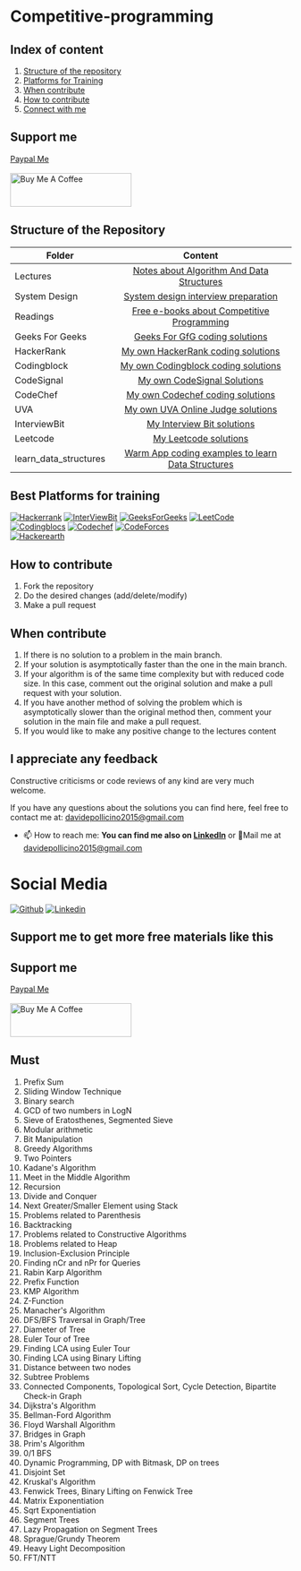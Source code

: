 # Competitive-programming

## Index of content

1. [Structure of the repository](#Structure-of-the-Repository)
2. [Platforms for Training](#Platforms-for-training)
3. [When contribute](#When-contribute)
4. [How to contribute](#How-to-contribute)
6. [Connect with me](#Connect-with-me)

## Support me
[Paypal Me](https://www.paypal.com/paypalme/davidepollicino7?locale.x=en_US)
</br></br>
<a href="https://www.buymeacoffee.com/omonimus1" target="_blank"><img src="https://cdn.buymeacoffee.com/buttons/v2/default-yellow.png" alt="Buy Me A Coffee" style="height: 60px !important;width: 217px !important;" ></a>

## Structure of the Repository

|Folder|Content|
|-------|:------:|
|Lectures|[Notes about Algorithm And Data Structures](Lectures/README.md)|
|System Design|[System design interview preparation](system-design/README.md)|
|Readings|[Free e-books about Competitive Programming](Reading/)|
|Geeks For Geeks|[Geeks For GfG coding solutions](geeksforgeeks/README.md)|
|HackerRank|[My own HackerRank coding solutions](HackerRank/README.md)|
|Codingblock|[My own Codingblock coding solutions](codingblock/README.md)|
|CodeSignal|[My own CodeSignal Solutions](codesignal/README.md)|
|CodeChef | [My own Codechef coding solutions](codechef/)|
|UVA|[My own UVA Online Judge solutions ](UVA/)|
|InterviewBit|[My Interview Bit solutions ](interviewbit/README.md)|
|Leetcode|[My Leetcode solutions ](interviewbit/README.md)|
|learn_data_structures|[ Warm App coding examples to learn Data Structures](learn_data_structures/)|

## Best Platforms for training

 [![Hackerrank](https://img.shields.io/badge/-hackerrank-7cfc00?style=flat&labelColor=7cfc00&logo=hackerrank&logoColor=white)](https://www.hackerrank.com/davidepollicino1)	
[![InterViewBit](https://img.shields.io/badge/-Interviewbit-87ceeb?style=flat&labelColor=87ceeb&logo=Interviewbit&logoColor=white)](https://www.interviewbit.com/profile/omonimus1)
[![GeeksForGeeks](https://img.shields.io/badge/geeksforfeeks-davidepollicino-green)](https://auth.geeksforgeeks.org/user/davidepollicino/practice/)	
[![LeetCode](https://img.shields.io/badge/-LeetCode-ff8c00?style=flat&labelColor=ff8c00&logo=LeetCode&logoColor=white)](https://leetcode.com/omonimus1/)
[![Codingblocs](https://img.shields.io/badge/-codingblocks-blue)](https://hack.codingblocks.com/app/users/242275)
[![Codechef](https://img.shields.io/badge/-Codechef-909090?style=flat&labelColor=909090&logo=Codechef&logoColor=white)](https://www.codechef.com/users/omonimus)
[![CodeForces](https://img.shields.io/badge/-CodeForces-ec6161?style=flat&labelColor=ec6161&logo=CodeForces&logoColor=white)](https://codeforces.com/profile/Davide_Pollicino)	
[![Hackerearth](https://img.shields.io/badge/hackerearth-purple.svg)](https://www.hackerearth.com/@davide12)	

## How to contribute
1. Fork the repository
2. Do the desired changes (add/delete/modify)
3. Make a pull request

## When contribute
1. If there is no solution to a problem in the main branch.
2. If your solution is asymptotically faster than the one in the main branch.
3. If your algorithm is of the same time complexity but with reduced code size. In this case, comment out the original solution and make a pull request with your solution.
4. If you have another method of solving the problem which is asymptotically slower than the original method then, comment your solution in the main file and make a pull request.
5. If you would like to make any positive change to the lectures content

## I appreciate any feedback
Constructive criticisms or code reviews of any kind are very much welcome.

If you have any questions about the solutions you can find here, feel free to contact me at: [davidepollicino2015@gmail.com](mailto:davidepollicino2015@gmail.com?subject=[GitHub]%20CompetitiveProgramming)


- 📫 How to reach me: **You can find me also on [Linkedln](https://www.linkedin.com/in/davidepollicino7/)** or 💌Mail me at [davidepollicino2015@gmail.com]()


# Social Media #
[![Github](https://img.shields.io/badge/-Github-000?style=flat&logo=Github&logoColor=white)](https://github.com/omonimus1)
[![Linkedin](https://img.shields.io/badge/-LinkedIn-blue?style=flat&logo=Linkedin&logoColor=white)](https://www.linkedin.com/in/davidepollicino7/)

## Support me to get more free materials like this

## Support me
[Paypal Me](https://www.paypal.com/paypalme/davidepollicino7?locale.x=en_US)
</br></br>
<a href="https://www.buymeacoffee.com/omonimus1" target="_blank"><img src="https://cdn.buymeacoffee.com/buttons/v2/default-yellow.png" alt="Buy Me A Coffee" style="height: 60px !important;width: 217px !important;" ></a>


## Must 
1. Prefix Sum
2. Sliding Window Technique
3. Binary search
4. GCD of two numbers in LogN
5. Sieve of Eratosthenes, Segmented Sieve
6. Modular arithmetic
7. Bit Manipulation
8. Greedy Algorithms
9. Two Pointers
10. Kadane's Algorithm
11. Meet in the Middle Algorithm
12. Recursion
13. Divide and Conquer
14. Next Greater/Smaller Element using Stack
15. Problems related to Parenthesis
16. Backtracking
17. Problems related to Constructive Algorithms
18. Problems related to Heap
19. Inclusion-Exclusion Principle
20. Finding nCr and nPr for Queries
21. Rabin Karp Algorithm
22. Prefix Function
23. KMP Algorithm
24. Z-Function
25. Manacher's Algorithm
26. DFS/BFS Traversal in Graph/Tree
27. Diameter of Tree
28. Euler Tour of Tree
29. Finding LCA using Euler Tour
30. Finding LCA using Binary Lifting
31. Distance between two nodes
32. Subtree Problems
33. Connected Components, Topological Sort, Cycle Detection, Bipartite Check-in Graph
34. Dijkstra's Algorithm
35. Bellman-Ford Algorithm
36. Floyd Warshall Algorithm
37. Bridges in Graph
38. Prim's Algorithm
39. 0/1 BFS
40. Dynamic Programming, DP with Bitmask, DP on trees
41. Disjoint Set
42. Kruskal's Algorithm
43. Fenwick Trees, Binary Lifting on Fenwick Tree
44. Matrix Exponentiation
45. Sqrt Exponentiation
46. Segment Trees
47. Lazy Propagation on Segment Trees
48. Sprague/Grundy Theorem
49. Heavy Light Decomposition
50. FFT/NTT
